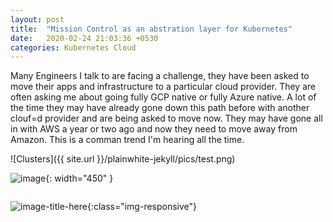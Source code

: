 ```yaml
---
layout: post
title:  "Mission Control as an abstration layer for Kubernetes"
date:   2020-02-24 21:03:36 +0530
categories: Kubernetes Cloud
---
```

Many Engineers I talk to are facing a challenge, they have been asked to move their apps and infrastructure to a particular cloud provider. They are often asking me about going fully GCP native or fully Azure native. A lot of the time they may have already gone down this path before with another clouf=d provider and are being asked to move now. They may have gone all in with AWS a year or two ago and now they need to move away from Amazon. This is a comman trend I'm hearing all the time.





![Clusters]({{ site.url }}/plainwhite-jekyll/pics/test.png)

![image](/plainwhite-jekyll/pics/test.png){: width="450" }

<img src="/plainwhite-jekyll/pics/test.png" alt="">

![image-title-here](/plainwhite-jekyll/pics/test.png){:class="img-responsive"}



